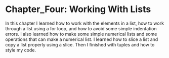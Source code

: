 # Chapter_Four: Working With Lists

In this chapter I learned how to work with the elements in a list, how to work through a list using a for loop, and how to avoid some simple indentation errors. I also learned how to make some simple numerical lists and some operations that can make a numerical list. I learned how to slice a list and copy a list properly using a slice. Then I finished with tuples and how to style my code.
